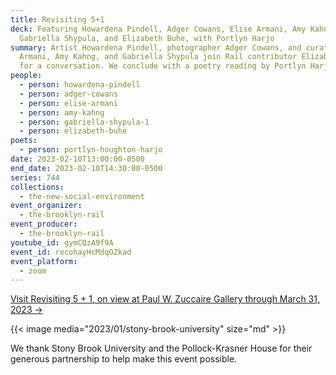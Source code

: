 ```yaml
---
title: Revisiting 5+1
deck: Featuring Howardena Pindell, Adger Cowans, Elise Armani, Amy Kahng,
  Gabriella Shypula, and Elizabeth Buhe, with Portlyn Harjo
summary: Artist Howardena Pindell, photographer Adger Cowans, and curators Elise
  Armani, Amy Kahng, and Gabriella Shypula join Rail contributor Elizabeth Buhe
  for a conversation. We conclude with a poetry reading by Portlyn Harjo.
people:
  - person: howardena-pindell
  - person: adger-cowans
  - person: elise-armani
  - person: amy-kahng
  - person: gabriella-shypula-1
  - person: elizabeth-buhe
poets:
  - person: portlyn-houghton-harjo
date: 2023-02-10T13:00:00-0500
end_date: 2023-02-10T14:30:00-0500
series: 744
collections:
  - the-new-social-environment
event_organizer:
  - the-brooklyn-rail
event_producer:
  - the-brooklyn-rail
youtube_id: gymCQzA9f9A
event_id: recohayHcMdqOZkad
event_platform:
  - zoom
---
```

[V﻿isit Revisiting 5 + 1, on view at Paul W. Zuccaire Gallery through March 31, 2023 →](https://zuccairegallery.stonybrook.edu/exhibitions/revisiting_5_plus_1.php)



{{< image media="2023/01/stony-brook-university" size="md" >}}

W﻿e thank Stony Brook University and the Pollock-Krasner House for their generous partnership to help make this event possible.